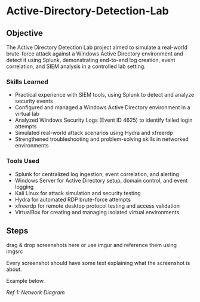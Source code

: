# Active-Directory-Detection-Lab

## Objective

The Active Directory Detection Lab project aimed to simulate a real-world brute-force attack against a Windows Active Directory environment and detect it using Splunk, demonstrating end-to-end log creation, event correlation, and SIEM analysis in a controlled lab setting. 

### Skills Learned

- Practical experience with SIEM tools, using Splunk to detect and analyze security events 
- Configured and managed a Windows Active Directory environment in a virtual lab
- Analyzed Windows Security Logs (Event ID 4625) to identify failed login attempts
- Simulated real-world attack scenarios using Hydra and xfreerdp
- Strengthened troubleshooting and problem-solving skills in networked environments

### Tools Used

- Splunk for centralized log ingestion, event correlation, and alerting 
- Windows Server for Active Directory setup, domain control, and event logging
- Kali Linux for attack simulation and security testing
- Hydra for automated RDP brute-force attempts
- xfreerdp for remote desktop protocol testing and access validation
- VirtualBox for creating and managing isolated virtual environments 

## Steps
drag & drop screenshots here or use imgur and reference them using imgsrc

Every screenshot should have some text explaining what the screenshot is about.

Example below.

*Ref 1: Network Diagram*
